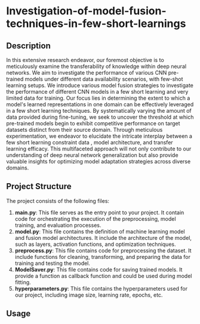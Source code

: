 # Investigation-of-model-fusion-techniques-in-few-short-learnings


## Description
In this extensive research endeavor, our foremost objective is to meticulously examine the transferability of knowledge within deep neural networks. We aim to investigate the performance of various CNN pre-trained models under different data availability scenarios, with few-shot learning setups. We introduce various model fusion strategies to investigate the performance of different CNN models in a few short learning and very limited data for training. Our focus lies in determining the extent to which a model's learned representations in one domain can be effectively leveraged in a few short learning techniques. By systematically varying the amount of data provided during fine-tuning, we seek to uncover the threshold at which pre-trained models begin to exhibit competitive performance on target datasets distinct from their source domain. Through meticulous experimentation, we endeavor to elucidate the intricate interplay between a few short learning constraint data , model architecture, and transfer learning efficacy. This multifaceted approach will not only contribute to our understanding of deep neural network generalization but also provide valuable insights for optimizing model adaptation strategies across diverse domains.

## Project Structure
The project consists of the following files:

1. **main.py**: This file serves as the entry point to your project. It contain code for orchestrating the execution of the preprocessing, model training, and evaluation processes. 
2. **model.py**: This file contains the definition of machine learning model and fusion model architectures. It include the architecture of the model, such as layers, activation functions, and optimization techniques.
3. **preprocess.py**: This file contains code for preprocessing the dataset. It include functions for cleaning, transforming, and preparing the data for training and testing the model.
4. **ModelSaver.py**: This file contains code for saving trained models. It provide a function as callback function and could be used during model fitting.
5. **hyperparameters.py**: This file contains the hyperparameters used for our project, including image size, learning rate, epochs, etc.

## Usage


